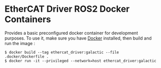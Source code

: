 # EtherCAT Driver ROS2 Docker Containers
Provides a basic preconfigured docker container for development purposes. To use it, make sure you have [Docker](https://docs.docker.com/get-docker/) installed, then build and run the image :

```shell
$ docker build --tag ethercat_driver:galactic --file .docker/Dockerfile .
$ docker run -it --privileged --network=host ethercat_driver:galactic
```
